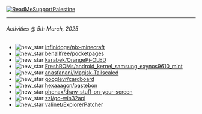 [![ReadMeSupportPalestine](https://github.com/Safouene1/support-palestine-banner/blob/master/banner-support.svg)](https://github.com/Safouene1/support-palestine-banner)

---

<!--RECENT_ACTIVITY:last_update-->
###### Activities @ 5th March, 2025
<!--RECENT_ACTIVITY:last_update_end-->

<!--RECENT_ACTIVITY:start-->
- ![new_star](https://cdn.jsdelivr.net/gh/Readme-Workflows/Readme-Icons@main/icons/octicons/StarredRepositoryYellow.svg) [Infinidoge/nix-minecraft](https://github.com/Infinidoge/nix-minecraft)<br>
- ![new_star](https://cdn.jsdelivr.net/gh/Readme-Workflows/Readme-Icons@main/icons/octicons/StarredRepositoryYellow.svg) [benallfree/pocketpages](https://github.com/benallfree/pocketpages)<br>
- ![new_star](https://cdn.jsdelivr.net/gh/Readme-Workflows/Readme-Icons@main/icons/octicons/StarredRepositoryYellow.svg) [karabek/OrangePi-OLED](https://github.com/karabek/OrangePi-OLED)<br>
- ![new_star](https://cdn.jsdelivr.net/gh/Readme-Workflows/Readme-Icons@main/icons/octicons/StarredRepositoryYellow.svg) [FreshROMs/android_kernel_samsung_exynos9610_mint](https://github.com/FreshROMs/android_kernel_samsung_exynos9610_mint)<br>
- ![new_star](https://cdn.jsdelivr.net/gh/Readme-Workflows/Readme-Icons@main/icons/octicons/StarredRepositoryYellow.svg) [anasfanani/Magisk-Tailscaled](https://github.com/anasfanani/Magisk-Tailscaled)<br>
- ![new_star](https://cdn.jsdelivr.net/gh/Readme-Workflows/Readme-Icons@main/icons/octicons/StarredRepositoryYellow.svg) [googlevr/cardboard](https://github.com/googlevr/cardboard)<br>
- ![new_star](https://cdn.jsdelivr.net/gh/Readme-Workflows/Readme-Icons@main/icons/octicons/StarredRepositoryYellow.svg) [hexaaagon/pastebon](https://github.com/hexaaagon/pastebon)<br>
- ![new_star](https://cdn.jsdelivr.net/gh/Readme-Workflows/Readme-Icons@main/icons/octicons/StarredRepositoryYellow.svg) [phenax/draw-stuff-on-your-screen](https://github.com/phenax/draw-stuff-on-your-screen)<br>
- ![new_star](https://cdn.jsdelivr.net/gh/Readme-Workflows/Readme-Icons@main/icons/octicons/StarredRepositoryYellow.svg) [zzl/go-win32api](https://github.com/zzl/go-win32api)<br>
- ![new_star](https://cdn.jsdelivr.net/gh/Readme-Workflows/Readme-Icons@main/icons/octicons/StarredRepositoryYellow.svg) [valinet/ExplorerPatcher](https://github.com/valinet/ExplorerPatcher)<br>
<!--RECENT_ACTIVITY:end-->
